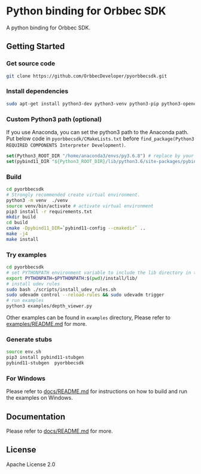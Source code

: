 # Python binding for Orbbec SDK

A python binding for Orbbec SDK.

## Getting Started

### Get source code

```bash
git clone https://github.com/OrbbecDeveloper/pyorbbecsdk.git
```

### Install dependencies

```bash
sudo apt-get install python3-dev python3-venv python3-pip python3-opencv
```
### Custom Python3 path (optional)
If you use Anaconda, you can set the python3 path to the Anaconda path. Put below code in `pyorbbecsdk/CMakeLists.txt`
before `find_package(Python3 REQUIRED COMPONENTS Interpreter Development)`.

```cmake
set(Python3_ROOT_DIR "/home/anaconda3/envs/py3.6.8") # replace by your python3 path
set(pybind11_DIR "${Python3_ROOT_DIR}/lib/python3.6/site-packages/pybind11/share/cmake/pybind11") # replace by your pybind11 path
```

### Build

```bash
cd pyorbbecsdk
# Strongly recommended create virtual environment.
python3 -m venv  ./venv
source venv/bin/activate # activate virtual environment
pip3 install -r requirements.txt
mkdir build
cd build
cmake -Dpybind11_DIR=`pybind11-config --cmakedir` ..
make -j4
make install
```

### Try examples

```bash
cd pyorbbecsdk
# set PYTHONPATH environment variable to include the lib directory in the install directory
export PYTHONPATH=$PYTHONPATH:$(pwd)/install/lib/
# install udev rules
sudo bash ./scripts/install_udev_rules.sh
sudo udevadm control --reload-rules && sudo udevadm trigger
# run examples
python3 examples/depth_viewer.py
```

Other examples can be found in `examples` directory, Please refer to [examples/README.md](examples/README.md) for more.
### Generate stubs

```bash
source env.sh
pip3 install pybind11-stubgen
pybind11-stubgen  pyorbbecsdk
```


### For Windows

Please refer to [docs/README.md](docs/README_EN.md) for instructions on how to build and run the examples
on Windows.

## Documentation

Please refer to [docs/README.md](docs/README_EN.md) for more.

## License

Apache License 2.0
